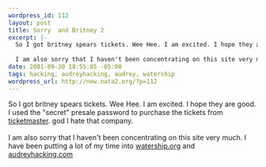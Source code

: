 ```yaml
--- 
wordpress_id: 112
layout: post
title: Sorry  and Britney 2
excerpt: |-
  So I got britney spears tickets. Wee Hee. I am excited. I hope they are good. I used the "secret" presale password to purchase the tickets from ticketmaster. god I hate that company.
  
  I am also sorry that I haven't been concentrating on this site very much. I have been putting a lot of my time into watership.o...
date: 2001-09-30 18:55:05 -05:00
tags: hacking, audreyhacking, audrey, watership
wordpress_url: http://new.nata2.org/?p=112
---
```

So I got britney spears tickets. Wee Hee. I am excited. I hope they are good. I used the "secret" presale password to purchase the tickets from <a href="http://www.ticketmaster.com">ticketmaster</a>. god I hate that company.
<br><br>
I am also sorry that I haven't been concentrating on this site very much. I have been putting a lot of my time into <a href="http://www.watership.org">watership.org</a> and <a href="http://www.audreyhacking.com">audreyhacking.com</a>

